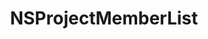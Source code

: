 ﻿---
uid: crmscript_ref_NSProjectMemberList
title: NSProjectMemberList
intellisense: Void.NSProjectMemberList
keywords: NSProjectMemberList
so.topic: reference
---
